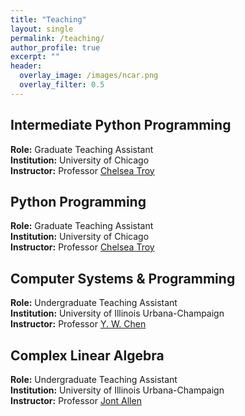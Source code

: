 ```yaml
---
title: "Teaching"
layout: single
permalink: /teaching/
author_profile: true
excerpt: ""
header:
  overlay_image: /images/ncar.png
  overlay_filter: 0.5
---
```


## Intermediate Python Programming
**Role:** Graduate Teaching Assistant  
**Institution:** University of Chicago  
**Instructor:** Professor [Chelsea Troy](https://computerscience.uchicago.edu/people/chelsea-troy/)

## Python Programming
**Role:** Graduate Teaching Assistant  
**Institution:** University of Chicago  
**Instructor:** Professor [Chelsea Troy](https://computerscience.uchicago.edu/people/chelsea-troy/)

## Computer Systems & Programming
**Role:** Undergraduate Teaching Assistant  
**Institution:** University of Illinois Urbana-Champaign  
**Instructor:** Professor [Y. W. Chen](https://ece.illinois.edu/about/directory/faculty/ywchen)

## Complex Linear Algebra
**Role:** Undergraduate Teaching Assistant  
**Institution:** University of Illinois Urbana-Champaign  
**Instructor:** Professor [Jont Allen](https://ece.illinois.edu/about/directory/faculty/jontalle)
